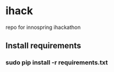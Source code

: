 ihack
=====

repo for innospring ihackathon


## Install requirements
### sudo pip install -r requirements.txt
